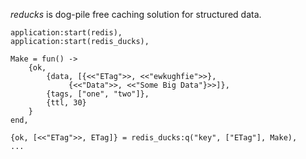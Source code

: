 *reducks* is dog-pile free caching solution for structured data.

    
    application:start(redis),
    application:start(redis_ducks),
    
    Make = fun() ->
        {ok, 
            {data, [{<<"ETag">>, <<"ewkughfie">>}, 
                 {<<"Data">>, <<"Some Big Data"}>>]},
            {tags, ["one", "two"]},
            {ttl, 30}
        }
    end,
    
    {ok, [<<"ETag">>, ETag]} = redis_ducks:q("key", ["ETag"], Make),
    ...